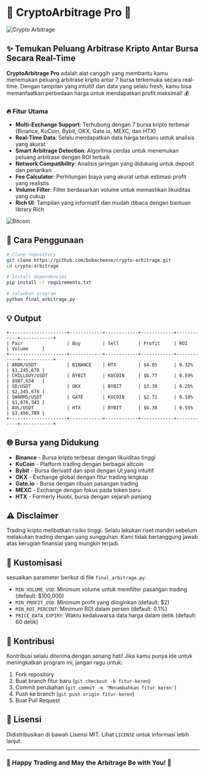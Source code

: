 # 🚀 CryptoArbitrage Pro 🚀

![Crypto Arbitrage](https://images.unsplash.com/photo-1634542984003-e0fb8e200e91?fm=jpg&q=60&w=1200&ixlib=rb-4.0.3&ixid=M3wxMjA3fDB8MHxwaG90by1wYWdlfHx8fGVufDB8fHx8fA%3D%3D)

## ✨ Temukan Peluang Arbitrase Kripto Antar Bursa Secara Real-Time

**CryptoArbitrage Pro** adalah alat canggih yang membantu kamu menemukan peluang arbitrase kripto antar 7 bursa terkemuka secara real-time. Dengan tampilan yang intuitif dan data yang selalu fresh, kamu bisa memanfaatkan perbedaan harga untuk mendapatkan profit maksimal! 💰

### 🔥 Fitur Utama

- **Multi-Exchange Support**: Terhubung dengan 7 bursa kripto terbesar (Binance, KuCoin, Bybit, OKX, Gate.io, MEXC, dan HTX)
- **Real-Time Data**: Selalu mendapatkan data harga terbaru untuk analisis yang akurat
- **Smart Arbitrage Detection**: Algoritma cerdas untuk menemukan peluang arbitrase dengan ROI terbaik
- **Network Compatibility**: Analisis jaringan yang didukung untuk deposit dan penarikan
- **Fee Calculator**: Perhitungan biaya yang akurat untuk estimasi profit yang realistis
- **Volume Filter**: Filter berdasarkan volume untuk memastikan likuiditas yang cukup
- **Rich UI**: Tampilan yang informatif dan mudah dibaca dengan bantuan library Rich

![Bitcoin](https://images.unsplash.com/photo-1640772393331-893f71575fc9?fm=jpg&q=60&w=1200&ixlib=rb-4.0.3&ixid=M3wxMjA3fDB8MHxwaG90by1wYWdlfHx8fGVufDB8fHx8fA%3D%3D)

## 🚀 Cara Penggunaan

```bash
# Clone repository
git clone https://github.com/bobacheese/crypto-arbitrage.git
cd crypto-arbitrage

# Install dependencies
pip install -r requirements.txt

# Jalankan program
python final_arbitrage.py
```

## 💡  Output

```
+---------------------+------------+------------+------------+------------+------------+
| Pair                | Buy        | Sell       | Profit     | ROI        | Volume     |
+---------------------+------------+------------+------------+------------+------------+
| ARDR/USDT           | BINANCE    | HTX        | $4.05      | 0.32%      | $1,245,678 |
| CHILLGUY/USDT       | BYBIT      | KUCOIN     | $6.77      | 0.59%      | $987,654   |
| SD/USDT             | OKX        | BYBIT      | $3.39      | 0.25%      | $2,345,678 |
| SWARMS/USDT         | GATE       | KUCOIN     | $2.71      | 0.18%      | $1,876,543 |
| AVL/USDT            | HTX        | BYBIT      | $6.38      | 0.55%      | $3,456,789 |
+---------------------+------------+------------+------------+------------+------------+
```

## 🌐 Bursa yang Didukung

- **Binance** - Bursa kripto terbesar dengan likuiditas tinggi
- **KuCoin** - Platform trading dengan berbagai altcoin
- **Bybit** - Bursa derivatif dan spot dengan UI yang intuitif
- **OKX** - Exchange global dengan fitur trading lengkap
- **Gate.io** - Bursa dengan ribuan pasangan trading
- **MEXC** - Exchange dengan fokus pada token baru
- **HTX** - Formerly Huobi, bursa dengan sejarah panjang

## ⚠️ Disclaimer

Trading kripto melibatkan risiko tinggi. Selalu lakukan riset mandiri sebelum melakukan trading dengan uang sungguhan. Kami tidak bertanggung jawab atas kerugian finansial yang mungkin terjadi.

## 🔧 Kustomisasi

sesuaikan parameter berikut di file `final_arbitrage.py`:

- `MIN_VOLUME_USD`: Minimum volume untuk memfilter pasangan trading (default: $100,000)
- `MIN_PROFIT_USD`: Minimum profit yang diinginkan (default: $2)
- `MIN_ROI_PERCENT`: Minimum ROI dalam persen (default: 0.1%)
- `PRICE_DATA_EXPIRY`: Waktu kedaluwarsa data harga dalam detik (default: 60 detik)

## 🤝 Kontribusi

Kontribusi selalu diterima dengan senang hati! Jika kamu punya ide untuk meningkatkan program ini, jangan ragu untuk:

1. Fork repository
2. Buat branch fitur baru (`git checkout -b fitur-keren`)
3. Commit perubahan (`git commit -m 'Menambahkan fitur keren'`)
4. Push ke branch (`git push origin fitur-keren`)
5. Buat Pull Request

## 📜 Lisensi

Didistribusikan di bawah Lisensi MIT. Lihat `LICENSE` untuk informasi lebih lanjut.

---

### 💫 Happy Trading and May the Arbitrage Be with You! 💫
